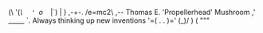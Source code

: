  (\ 
 '(_\  `  
 '  `o_ `
 `   |\`)
     | \)
   ,-+-.
  /e=mc2\    ,-- Thomas E. 'Propellerhead' Mushroom
,' _____ `.      Always thinking up new inventions
'=( . . )='
   \(_)/
    ) (
    """
<!---
Prabhat1308/Prabhat1308 is a ✨ special ✨ repository because its `README.md` (this file) appears on your GitHub profile.
You can click the Preview link to take a look at your changes.
--->
